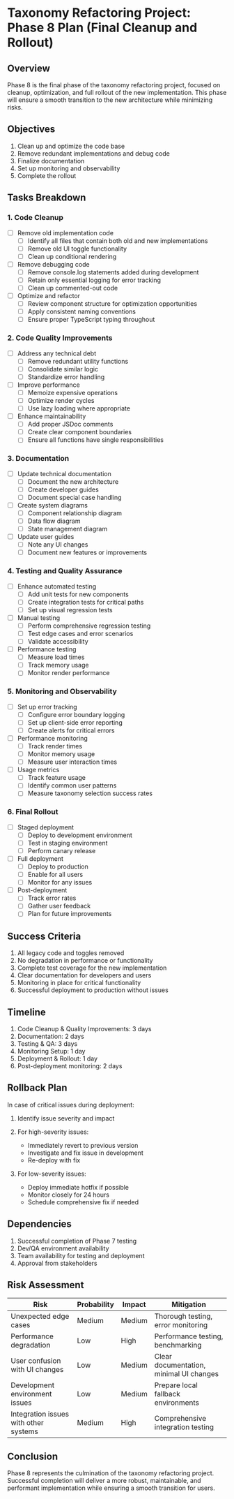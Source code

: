 # Taxonomy Refactoring Project: Phase 8 Plan (Final Cleanup and Rollout)

## Overview

Phase 8 is the final phase of the taxonomy refactoring project, focused on cleanup, optimization, and full rollout of the new implementation. This phase will ensure a smooth transition to the new architecture while minimizing risks.

## Objectives

1. Clean up and optimize the code base
2. Remove redundant implementations and debug code
3. Finalize documentation
4. Set up monitoring and observability
5. Complete the rollout

## Tasks Breakdown

### 1. Code Cleanup

- [ ] Remove old implementation code
  - [ ] Identify all files that contain both old and new implementations
  - [ ] Remove old UI toggle functionality
  - [ ] Clean up conditional rendering
  
- [ ] Remove debugging code
  - [ ] Remove console.log statements added during development
  - [ ] Retain only essential logging for error tracking
  - [ ] Clean up commented-out code
  
- [ ] Optimize and refactor
  - [ ] Review component structure for optimization opportunities
  - [ ] Apply consistent naming conventions
  - [ ] Ensure proper TypeScript typing throughout

### 2. Code Quality Improvements

- [ ] Address any technical debt
  - [ ] Remove redundant utility functions
  - [ ] Consolidate similar logic
  - [ ] Standardize error handling
  
- [ ] Improve performance
  - [ ] Memoize expensive operations
  - [ ] Optimize render cycles
  - [ ] Use lazy loading where appropriate
  
- [ ] Enhance maintainability
  - [ ] Add proper JSDoc comments
  - [ ] Create clear component boundaries
  - [ ] Ensure all functions have single responsibilities

### 3. Documentation

- [ ] Update technical documentation
  - [ ] Document the new architecture
  - [ ] Create developer guides
  - [ ] Document special case handling
  
- [ ] Create system diagrams
  - [ ] Component relationship diagram
  - [ ] Data flow diagram
  - [ ] State management diagram
  
- [ ] Update user guides
  - [ ] Note any UI changes
  - [ ] Document new features or improvements

### 4. Testing and Quality Assurance

- [ ] Enhance automated testing
  - [ ] Add unit tests for new components
  - [ ] Create integration tests for critical paths
  - [ ] Set up visual regression tests
  
- [ ] Manual testing
  - [ ] Perform comprehensive regression testing
  - [ ] Test edge cases and error scenarios
  - [ ] Validate accessibility
  
- [ ] Performance testing
  - [ ] Measure load times
  - [ ] Track memory usage
  - [ ] Monitor render performance

### 5. Monitoring and Observability

- [ ] Set up error tracking
  - [ ] Configure error boundary logging
  - [ ] Set up client-side error reporting
  - [ ] Create alerts for critical errors
  
- [ ] Performance monitoring
  - [ ] Track render times
  - [ ] Monitor memory usage
  - [ ] Measure user interaction times
  
- [ ] Usage metrics
  - [ ] Track feature usage
  - [ ] Identify common user patterns
  - [ ] Measure taxonomy selection success rates

### 6. Final Rollout

- [ ] Staged deployment
  - [ ] Deploy to development environment
  - [ ] Test in staging environment
  - [ ] Perform canary release
  
- [ ] Full deployment
  - [ ] Deploy to production
  - [ ] Enable for all users
  - [ ] Monitor for any issues
  
- [ ] Post-deployment
  - [ ] Track error rates
  - [ ] Gather user feedback
  - [ ] Plan for future improvements

## Success Criteria

1. All legacy code and toggles removed
2. No degradation in performance or functionality
3. Complete test coverage for the new implementation
4. Clear documentation for developers and users
5. Monitoring in place for critical functionality
6. Successful deployment to production without issues

## Timeline

1. Code Cleanup & Quality Improvements: 3 days
2. Documentation: 2 days
3. Testing & QA: 3 days
4. Monitoring Setup: 1 day
5. Deployment & Rollout: 1 day
6. Post-deployment monitoring: 2 days

## Rollback Plan

In case of critical issues during deployment:

1. Identify issue severity and impact
2. For high-severity issues:
   - Immediately revert to previous version
   - Investigate and fix issue in development
   - Re-deploy with fix

3. For low-severity issues:
   - Deploy immediate hotfix if possible
   - Monitor closely for 24 hours
   - Schedule comprehensive fix if needed

## Dependencies

1. Successful completion of Phase 7 testing
2. Dev/QA environment availability
3. Team availability for testing and deployment
4. Approval from stakeholders

## Risk Assessment

| Risk | Probability | Impact | Mitigation |
|------|------------|--------|------------|
| Unexpected edge cases | Medium | Medium | Thorough testing, error monitoring |
| Performance degradation | Low | High | Performance testing, benchmarking |
| User confusion with UI changes | Low | Medium | Clear documentation, minimal UI changes |
| Development environment issues | Low | Medium | Prepare local fallback environments |
| Integration issues with other systems | Medium | High | Comprehensive integration testing |

## Conclusion

Phase 8 represents the culmination of the taxonomy refactoring project. Successful completion will deliver a more robust, maintainable, and performant implementation while ensuring a smooth transition for users.